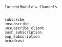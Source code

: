```@meta
CurrentModule = Channels
```

```@contents
```

```@docs
subscribe
unsubscribe
unsubscribe_client
push_subscription
pop_subscription
broadcast
```
